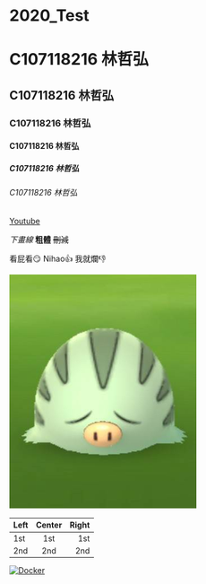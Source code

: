 # 2020_Test

# C107118216 林哲弘
## C107118216 林哲弘
### C107118216 林哲弘
#### C107118216 林哲弘
##### C107118216 林哲弘
###### C107118216 林哲弘


[Youtube](https://www.youtube.com/?gl=TW&hl=zh-TW)



_下畫線_
**粗體**
~~刪減~~

看屁看:smirk:
Nihao:+1:
我就爛:-1:

![NKFUST]( 102506.jpg "第一科大")


|Left | Center | Right|
|:----|:------:|-------:|
|1st  | 1st    | 1st    |
|2nd  | 2nd    | 2nd    |



[![Docker](http://img.youtube.com/vi/sSm2dRarhPo/0.jpg)](http://www.youtube.com/watch?v=sSm2dRarhPo)

